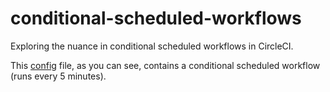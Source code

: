 # conditional-scheduled-workflows
Exploring the nuance in conditional scheduled workflows in CircleCI.

This [config](.circleci/config.yml) file, as you can see, contains a conditional scheduled workflow (runs every 5 minutes).
